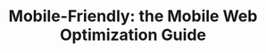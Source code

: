 ---
title: 'Mobile-Friendly: the Mobile Web Optimization Guide'
authors:
- bruce-lawson
- layout: article
---